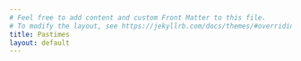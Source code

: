 ```yaml
---
# Feel free to add content and custom Front Matter to this file.
# To modify the layout, see https://jekyllrb.com/docs/themes/#overriding-theme-defaults
title: Pastimes
layout: default
---
```

